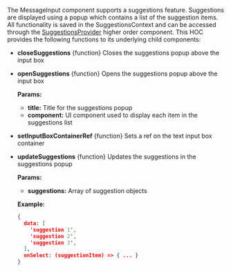 The MessageInput component supports a suggestions feature. Suggestions are displayed using a popup which contains a list of the suggestion items. All functionality is saved in the SuggestionsContext and can be accessed through the [SuggestionsProvider](https://github.com/GetStream/stream-chat-react-native/blob/master/src/components/SuggestionsProvider.js) higher order component. This HOC provides the following functions to its underlying child components:

- **closeSuggestions** {function} Closes the suggestions popup above the input box
- **openSuggestions** {function} Opens the suggestions popup above the input box

  **Params:**

  - **title:** Title for the suggestions popup
  - **component:** UI component used to display each item in the suggestions list
- **setInputBoxContainerRef** {function} Sets a ref on the text input box container
- **updateSuggestions** {function} Updates the suggestions in the suggestions popup

  **Params:**

  - **suggestions:** Array of suggestion objects

  **Example:**

  ```json
  {
    data: [
      'suggestion 1',
      'suggestion 2',
      'suggestion 3',
    ],
    onSelect: (suggestionItem) => { ... }
  }
  ```
